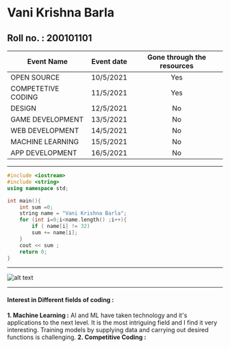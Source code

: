 # Vani Krishna Barla
## Roll no. : 200101101
| Event Name        | Event date |Gone through the resources |
| ------------- |:-------------:| :-----:|
| OPEN SOURCE  | 10/5/2021 | Yes |
| COMPETETIVE CODING  |  11/5/2021  |  Yes |
| DESIGN | 12/5/2021 | No |
| GAME DEVELOPMENT     |  13/5/2021  |No |
|WEB DEVELOPMENT    |  14/5/2021   | No |
| MACHINE LEARNING |  15/5/2021   | No |
| APP DEVELOPMENT   |  16/5/2021 |No |
****
```c++
#include <iostream>
#include <string>
using namespace std;

int main(){
    int sum =0;
    string name = "Vani Krishna Barla";
    for (int i=0;i<name.length() ;i++){
        if ( name[i] != 32)
        sum += name[i];
    }
    cout << sum ;
    return 0;
}

```
****
![alt text](https://raw.githubusercontent.com/codingiitg/open_source_submission/main/coding-club%20logo.png "Coding Club LOGO")
****
#### Interest in Different fields of coding :
**1. Machine Learning :** AI and ML have taken technology and it's applications to the next level. It is the most intriguing field and I find it very interesting. Training models by supplying data and carrying out desired functions is challenging.
**2. Competitive Coding :** 
